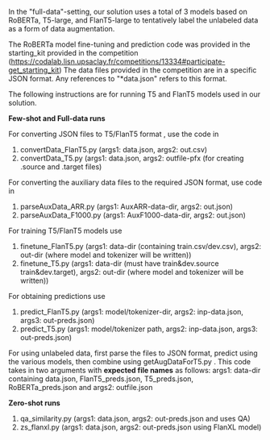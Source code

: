 
In the "full-data"-setting, our solution uses a total of 3 models based on RoBERTa, T5-large, and FlanT5-large to tentatively
label the unlabeled data as a form of data augmentation.

The RoBERTa model fine-tuning and prediction code was provided in the starting_kit provided in the competition
(https://codalab.lisn.upsaclay.fr/competitions/13334#participate-get_starting_kit)
The data files provided in the competition are in a specific JSON format. Any references to "*data.json" refers to this format.

The following instructions are for running T5 and FlanT5 models used in our solution.


<b> Few-shot and Full-data runs</b>

For converting JSON files to T5/FlanT5 format , use the code in 

1. convertData_FlanT5.py (args1: data.json, args2: out.csv)
2. convertData_T5.py     (args1: data.json, args2: outfile-pfx (for creating .source and .target files)

For converting the auxiliary data files to the required JSON format, use code in 
1. parseAuxData_ARR.py (args1: AuxARR-data-dir, args2: out.json)
2. parseAuxData_F1000.py (args1: AuxF1000-data-dir, args2: out.json)


For training T5/FlanT5 models use
1. finetune_FlanT5.py (args1: data-dir (containing train.csv/dev.csv), args2: out-dir (where model and tokenizer will be written))
2. finetune_T5.py     (args1: data-dir (must have train&dev.source train&dev.target), args2: out-dir (where model and tokenizer will be written))

For obtaining predictions use
1. predict_FlanT5.py (args1: model/tokenizer-dir, args2: inp-data.json, args3: out-preds.json)
2. predict_T5.py (args1: model/tokenizer path, args2: inp-data.json, args3: out-preds.json)


For using unlabeled data, first parse the files to JSON format, predict using the various models, then combine using
getAugDataForT5.py . 
This code takes in two arguments with <b>expected file names</b> as follows:
args1: data-dir containing data.json, FlanT5_preds.json, T5_preds.json, RoBERTa_preds.json 
and args2: outfile.json

<b>Zero-shot runs</b>

1. qa_similarity.py (args1: data.json, args2: out-preds.json and uses QA)
2. zs_flanxl.py (args1: data.json, args2: out-preds.json using FlanXL model)
   
